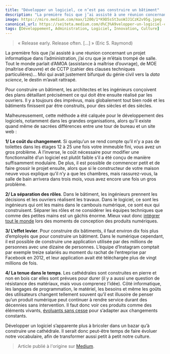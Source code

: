 ```yaml
---
title: "Développer un logiciel, ce n’est pas construire un bâtiment"
description: "La première fois que j’ai assisté à une réunion concernant un projet informatique dans l’administration, j’ai cru que je m’étais trompé de salle."
image: https://miro.medium.com/max/1200/1*K9D5sSt3usWJJ1CzK2v95g.jpeg
canonical_url: https://seiteta.medium.com/d%C3%A9velopper-un-logiciel-ce-nest-pas-construire-un-b%C3%A2timent-af42874af6af
tags: [Développement, Administration, Logiciel, Innovation, Culture]
---
```


> « Release early. Release often. […] » (Eric S. Raymond)

La première fois que j’ai assisté à une réunion concernant un projet informatique dans l’administration, j’ai cru que je m’étais trompé de salle. Tout le monde parlait d’AMOA (assistance à maîtrise d’ouvrage), de MOE (maîtrise d’œuvre) et de CCTP (cahier des clauses techniques particulières)… Moi qui avait justement bifurqué du génie civil vers la _data science_, le destin m’avait rattrapé.

Pour construire un bâtiment, les architectes et les ingénieurs conçoivent des plans détaillant précisément ce qui doit être ensuite réalisé par les ouvriers. Il y a toujours des imprévus, mais globalement tout bien rodé et les bâtiments finissent par être construits, pour des siècles et des siècles.

Malheureusement, cette méthode a été calquée pour le développement des logiciels, notamment dans les grandes organisations, alors qu’il existe quand même de sacrées différences entre une tour de bureau et un site web :

**1/ Le coût du changement**. Si quelqu’un se rend compte qu’il n’y a pas de toilettes dans les étages 12 à 25 une fois votre immeuble fini, vous avez un gros problème. À l’inverse, le coût nécessaire pour modifier une fonctionnalité d’un logiciel est plutôt faible s’il a été conçu de manière suffisamment modulaire. De plus, il est possible de commencer petit et de faire grossir le projet ensuite, alors que si le constructeur de votre maison neuve vous explique qu’il n’y a que les chambres, mais rassurez-vous, la salle de bain arrivera dans trois mois, vous avez encore une fois un gros problème.

**2/ La séparation des rôles**. Dans le bâtiment, les ingénieurs prennent les décisions et les ouvriers réalisent les travaux. Dans le logiciel, ce sont les ingénieurs qui ont les mains dans le cambouis numérique, ce sont eux qui construisent. Séparer les rôles et ne considérer les équipes techniques que comme des petites mains est un gâchis énorme. Mieux vaut donc [intégrer tout le monde](https://f14e.fr/2019/09/18/produit-responsabilite-tous/) lors des moments de conception des produits numériques.

**3/ L’effet levier**. Pour construire dix bâtiments, il faut environ dix fois plus d’employés que pour construire un bâtiment. Dans le numérique cependant, il est possible de construire une application utilisée par des millions de personnes avec une dizaine de personnes. L’équipe d’Instagram comptait par exemple treize salariés au moment du rachat de l’entreprise par Facebook en 2012, et leur application avait été téléchargée plus de vingt millions de fois.

**4/ La tenue dans le temps**. Les cathédrales sont construites en pierre et non en bois car elles sont prévues pour durer (il y a aussi une question de résistance des matériaux, mais vous comprenez l’idée). Côté informatique, les langages de programmation, le matériel, les besoins et même les goûts des utilisateurs changent tellement souvent qu’il est illusoire de penser qu’un produit numérique peut continuer à rendre service durant des décennies sans intervention. Il faut donc voir ces produits comme des éléments vivants, [évoluants sans cesse](https://f14e.fr/2019/09/11/raison-restons-agiles/) pour s’adapter aux changements constants.

Développer un logiciel s’apparente plus à bricoler dans un bazar qu’à construire une cathédrale. Il serait donc peut-être temps de faire évoluer notre vocabulaire, afin de transformer aussi petit à petit notre culture.

> Article publié à l'origine sur [Medium](https://seiteta.medium.com/d%C3%A9velopper-un-logiciel-ce-nest-pas-construire-un-b%C3%A2timent-af42874af6af).
